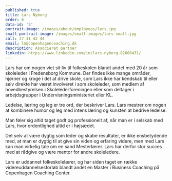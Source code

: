 ```yaml
---
published: true
title: Lars Nyborg
order: 6
data-id: '5'
portrait-image: /images/about/employees/lars.jpg
small-portrait-image: /images/small-images/lars-small.jpg
call: 27 11 42 44
email: ln@copenhagencoaching.dk
description: Associeret partner
linkedin: https://www.linkedin.com/in/lars-nyborg-82608431/
---
```


Lars har om nogen viet sit liv til folkeskolen blandt andet med 20 år som skoleleder i Fredensborg Kommune. Der findes ikke mange områder, hjørner og kroge i det at drive skole, som Lars ikke har kendskab til eller selv direkte har været involveret i som skoleleder, som medlem af hovedbestyrelsen i Skolelederforeningen eller som deltager i arbejdsgrupper i Undervisningsministeriet eller KL.

Ledelse, læring og leg er tre ord, der beskriver Lars. Lars mestrer om nogen at kombinere humor og leg med intens læring og kunsten at bedrive ledelse.

Man føler sig altid taget godt og professionelt af, når man er i selskab med Lars, hvor ordentlighed altid er i højsædet.

Det selv at være dygtig som leder og skabe resultater, er ikke ensbetydende med, at man er dygtig til at give sin viden og erfaring videre, men med Lars kan man virkelig tale om en sand Mesterlærer. Lars har derfor stor succes med at rådgive og være mentor for andre skoleledere.

Lars er uddannet folkeskolelærer, og har siden taget en række videreuddannelsesforløb blandt andet en Master i Business Coaching på Copenhagen Coaching Center.